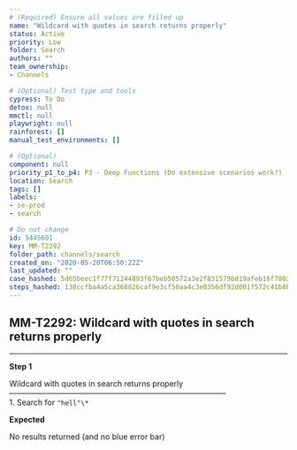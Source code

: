 ```yaml
---
# (Required) Ensure all values are filled up
name: "Wildcard with quotes in search returns properly"
status: Active
priority: Low
folder: Search
authors: ""
team_ownership: 
- Channels

# (Optional) Test type and tools
cypress: To Do
detox: null
mmctl: null
playwright: null
rainforest: []
manual_test_environments: []

# (Optional)
component: null
priority_p1_to_p4: P3 - Deep Functions (Do extensive scenarios work?)
location: Search
tags: []
labels: 
- se-prod
- search

# Do not change
id: 5445601
key: MM-T2292
folder_path: channels/search
created_on: "2020-05-20T06:50:22Z"
last_updated: ""
case_hashed: 5d65beec1f77f71244893f67beb50572a3e2f831579bd19afeb16f78028bbd7cb22f8dafba38498ce4bd75279b303748
steps_hashed: 138ccfba4a5ca368826caf9e3cf50aa4c3e0356df92d001f572c41b8b22bb8be648b229bef26a0fd75ebac78f294d416
---
```


## MM-T2292: Wildcard with quotes in search returns properly

---

**Step 1**

Wildcard with quotes in search returns properly\
————————————————————————————\
1\. Search for `"hell"\*`

**Expected**

No results returned (and no blue error bar)
